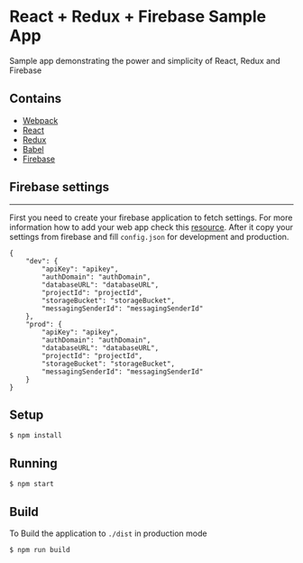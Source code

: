 # React + Redux + Firebase Sample App

Sample app demonstrating the power and simplicity of React, Redux and Firebase

## Contains

* [Webpack](https://webpack.github.io)
* [React](https://facebook.github.io/react/)
* [Redux](https://github.com/rackt/redux)
* [Babel](https://babeljs.io/)
* [Firebase](https://www.npmjs.com/package/firebase)

## Firebase settings
--------
First you need to create your firebase application to fetch settings. For more information how to add your web app check this [resource](https://firebase.google.com/docs/web/setup). After it copy your settings from firebase and fill `config.json` for development and production.

```
{
    "dev": {
        "apiKey": "apikey",
        "authDomain": "authDomain",
        "databaseURL": "databaseURL",
        "projectId": "projectId",
        "storageBucket": "storageBucket",
        "messagingSenderId": "messagingSenderId"
    },
    "prod": {
        "apiKey": "apikey",
        "authDomain": "authDomain",
        "databaseURL": "databaseURL",
        "projectId": "projectId",
        "storageBucket": "storageBucket",
        "messagingSenderId": "messagingSenderId"
    }
}
```

## Setup

```
$ npm install
```

## Running

```
$ npm start
```

## Build
To Build the application to `./dist` in production mode
```
$ npm run build
```